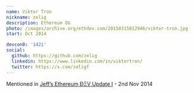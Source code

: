 ```yaml
---
name: Viktor Tron
nickname: zelig
description: Ethereum OG
photo: /images/archive.org/ethdev.com/20150315012946/viktor-tron.jpg
start: Oct 2014

devcon0: '1421'
social:
  github: https://github.com/zelig
  linkedin: https://www.linkedin.com/in/viktortron/
  twitter: https://x.com/zeligf
---
```


Mentioned in [Jeff’s Ethereum ÐΞV Update I](https://blog.ethereum.org/2014/11/02/jeffs-ethereum-dev-update) - 2nd Nov 2014


